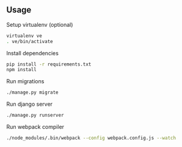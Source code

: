 ## Usage

Setup virtualenv (optional)
```bash
virtualenv ve
. ve/bin/activate
```

Install dependencies
```bash
pip install -r requirements.txt
npm install
```

Run migrations
```bash
./manage.py migrate
```

Run django server
```bash
./manage.py runserver
```

Run webpack compiler
```bash
./node_modules/.bin/webpack --config webpack.config.js --watch
```
